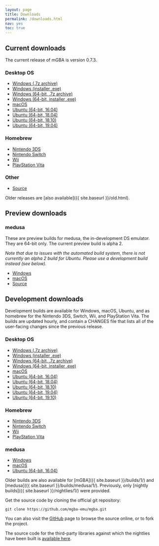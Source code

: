 ```yaml
---
layout: page
title: Downloads
permalink: /downloads.html
nav: yes
toc: true
---
```


Current downloads
-----------------

The current release of mGBA is version 0.7.3.

### Desktop OS
* [Windows (.7z archive)](https://github.com/mgba-emu/mgba/releases/download/0.7.3/mGBA-0.7.3-win32.7z)
* [Windows (installer .exe)](https://github.com/mgba-emu/mgba/releases/download/0.7.3/mGBA-0.7.3-win32-installer.exe)
* [Windows (64-bit, .7z archive)](https://github.com/mgba-emu/mgba/releases/download/0.7.3/mGBA-0.7.3-win64.7z)
* [Windows (64-bit, installer .exe)](https://github.com/mgba-emu/mgba/releases/download/0.7.3/mGBA-0.7.3-win64-installer.exe)
* [macOS](https://github.com/mgba-emu/mgba/releases/download/0.7.3/mGBA-0.7.3-osx.tar.xz)
* [Ubuntu (64-bit, 16.04)](https://github.com/mgba-emu/mgba/releases/download/0.7.3/mGBA-0.7.3-ubuntu64-xenial.tar.xz)
* [Ubuntu (64-bit, 18.04)](https://github.com/mgba-emu/mgba/releases/download/0.7.3/mGBA-0.7.3-ubuntu64-bionic.tar.xz)
* [Ubuntu (64-bit, 18.10)](https://github.com/mgba-emu/mgba/releases/download/0.7.3/mGBA-0.7.3-ubuntu64-cosmic.tar.xz)
* [Ubuntu (64-bit, 19.04)](https://github.com/mgba-emu/mgba/releases/download/0.7.3/mGBA-0.7.3-ubuntu64-disco.tar.xz)

### Homebrew
* [Nintendo 3DS](https://github.com/mgba-emu/mgba/releases/download/0.7.3/mGBA-0.7.3-3ds.7z)
* [Nintendo Switch](https://github.com/mgba-emu/mgba/releases/download/0.7.3/mGBA-0.7.3-switch.7z)
* [Wii](https://github.com/mgba-emu/mgba/releases/download/0.7.3/mGBA-0.7.3-wii.7z)
* [PlayStation Vita](https://github.com/mgba-emu/mgba/releases/download/0.7.3/mGBA-0.7.3-vita.7z)

### Other
* [Source](https://github.com/mgba-emu/mgba/archive/0.7.3.tar.gz)

Older releases are [also available]({{ site.baseurl }}/old.html).

Preview downloads
-----------------

### medusa

These are preview builds for medusa, the in-development DS emulator. They are 64-bit only. The current preview build is alpha 2.

_Note that due to issues with the automated build system, there is not currently an alpha 2 build for Ubuntu.
Please use a development build instead (see below)._

* [Windows](https://github.com/mgba-emu/mgba/releases/download/medusa-a2/medusa-a2-win64.7z)
* [macOS](https://github.com/mgba-emu/mgba/releases/download/medusa-a2/medusa-a2-osx.tar.xz)
* [Source](https://github.com/mgba-emu/mgba/archive/medusa-a2.tar.gz)

Development downloads
---------------------

Development builds are available for Windows, macOS, Ubuntu, and as homebrew for the Nintendo 3DS, Switch, Wii, and PlayStation Vita.
The builds are updated hourly, and contain a CHANGES file that lists all of the user-facing changes since the previous release.

### Desktop OS
* [Windows (.7z archive)](https://s3.amazonaws.com/mgba/mGBA-build-latest-win32.7z)
* [Windows (installer .exe)](https://s3.amazonaws.com/mgba/mGBA-build-latest-win32.exe)
* [Windows (64-bit, .7z archive)](https://s3.amazonaws.com/mgba/mGBA-build-latest-win64.7z)
* [Windows (64-bit, installer .exe)](https://s3.amazonaws.com/mgba/mGBA-build-latest-win64.exe)
* [macOS](https://s3.amazonaws.com/mgba/mGBA-build-latest-osx.tar.xz)
* [Ubuntu (64-bit, 16.04)](https://s3.amazonaws.com/mgba/mGBA-build-latest-ubuntu64-xenial.tar.xz)
* [Ubuntu (64-bit, 18.04)](https://s3.amazonaws.com/mgba/mGBA-build-latest-ubuntu64-bionic.tar.xz)
* [Ubuntu (64-bit, 18.10)](https://s3.amazonaws.com/mgba/mGBA-build-latest-ubuntu64-cosmic.tar.xz)
* [Ubuntu (64-bit, 19.04)](https://s3.amazonaws.com/mgba/mGBA-build-latest-ubuntu64-disco.tar.xz)
* [Ubuntu (64-bit, 19.10)](https://s3.amazonaws.com/mgba/mGBA-build-latest-ubuntu64-eoan.tar.xz)

### Homebrew
* [Nintendo 3DS](https://s3.amazonaws.com/mgba/mGBA-build-latest-3ds.7z)
* [Nintendo Switch](https://s3.amazonaws.com/mgba/mGBA-build-latest-switch.7z)
* [Wii](https://s3.amazonaws.com/mgba/mGBA-build-latest-wii.7z)
* [PlayStation Vita](https://s3.amazonaws.com/mgba/mGBA-build-latest-vita.7z)

### medusa
* [Windows](https://s3.amazonaws.com/mgba/medusa-build-latest-win64.7z)
* [macOS](https://s3.amazonaws.com/mgba/medusa-build-latest-osx.tar.xz)
* [Ubuntu (64-bit, 16.04)](https://s3.amazonaws.com/mgba/medusa-build-latest-ubuntu64-xenial.tar.xz)

Older builds are also available for [mGBA]({{ site.baseurl }}/builds/1/) and [medusa]({{ site.baseurl }}/builds/medusa/1/).
Previously, only [nightly builds]({{ site.baseurl }}/nightlies/1/) were provided.

Get the source code by cloning the official git repository:

    git clone https://github.com/mgba-emu/mgba.git

You can also visit the [GitHub](https://github.com/mgba-emu/mgba/) page to browse the source online, or to fork the project.

The source code for the third-party libraries against which the nightlies have been built is [available here](https://github.com/mgba-emu/dependencies).
